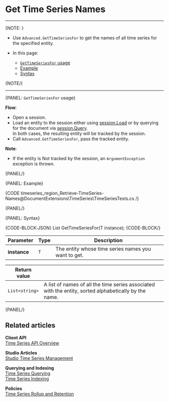 ﻿# Get Time Series Names
---

{NOTE: }

* Use `Advanced.GetTimeSeriesFor` to get the names of all time series for the specified entity.

* In this page:   
  * [`GetTimeSeriesFor` usage](../../../../../document-extensions/timeseries/client-api/session/get/get-names#gettimeseriesfor-usage)
  * [Example](../../../../../document-extensions/timeseries/client-api/session/get/get-names#example)  
  * [Syntax](../../../../../document-extensions/timeseries/client-api/session/get/get-names#syntax)

{NOTE/}

---

{PANEL: `GetTimeSeriesFor` usage}

**Flow**:  

* Open a session.
* Load an entity to the session either using [session.Load](../../../../../client-api/session/loading-entities#load) 
  or by querying for the document via [session.Query](../../../../../client-api/session/querying/how-to-query).  
  In both cases, the resulting entity will be tracked by the session.
* Call `Advanced.GetTimeSeriesFor`, pass the tracked entity.

**Note**:  

* If the entity is Not tracked by the session, an `ArgumentException` exception is thrown.

{PANEL/}

{PANEL: Example}

{CODE timeseries_region_Retrieve-TimeSeries-Names@DocumentExtensions\TimeSeries\TimeSeriesTests.cs /}  

{PANEL/}

{PANEL: Syntax}

 {CODE-BLOCK:JSON}
 List<string> GetTimeSeriesFor<T>(T instance);
 {CODE-BLOCK/}
 
| Parameter    | Type  | Description                                         |
|--------------|-------|-----------------------------------------------------|
| **instance** | `T`   | The entity whose time series names you want to get. |

| Return value   |                                                                                                       |
|----------------|-------------------------------------------------------------------------------------------------------|
| `List<string>` | A list of names of all the time series associated with the entity, sorted alphabetically by the name. |

{PANEL/}

## Related articles

**Client API**  
[Time Series API Overview](../../../../../document-extensions/timeseries/client-api/overview)  

**Studio Articles**  
[Studio Time Series Management](../../../../../studio/database/document-extensions/time-series)  

**Querying and Indexing**  
[Time Series Querying](../../../../../document-extensions/timeseries/querying/overview-and-syntax)  
[Time Series Indexing](../../../../../document-extensions/timeseries/indexing)  

**Policies**  
[Time Series Rollup and Retention](../../../../../document-extensions/timeseries/rollup-and-retention)  
